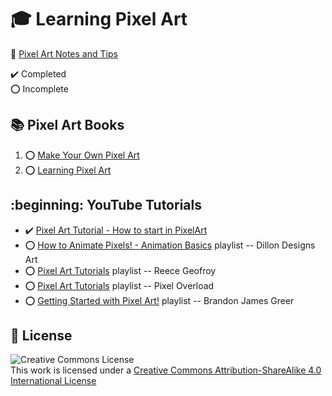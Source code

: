 # :mortar_board: Learning Pixel Art

:notebook: [Pixel Art Notes and Tips](pixel-art-notes.md)

:heavy_check_mark: Completed  
:o: Incomplete

## :books: Pixel Art Books

1. :o: [Make Your Own Pixel Art](make-your-own-pixel-art/)
2. :o: [Learning Pixel Art](learning-pixel-art/)

## :beginning: YouTube Tutorials

- :heavy_check_mark: [Pixel Art Tutorial - How to start in PixelArt](https://youtu.be/7IADMv1xirE)
- :o: [How to Animate Pixels! - Animation Basics](https://youtu.be/5cxBn_NZ-7E) playlist -- Dillon Designs Art
- :o: [Pixel Art Tutorials](https://www.youtube.com/playlist?list=PL1dn4_ZYjEy-9R37oG6rUNG-UZ23qfes0) playlist -- Reece Geofroy
- :o: [Pixel Art Tutorials](https://www.youtube.com/playlist?list=PLFLRQZXTN0Bib3eMsOVFeWsBKdevPz5xZ) playlist -- Pixel Overload
- :o: [Getting Started with Pixel Art!](https://www.youtube.com/playlist?list=PLxfQIomHccxvoTON6hXhfZyAUdFXd-z1P) playlist -- Brandon James Greer

## :page_with_curl: License

![Creative Commons License](https://i.creativecommons.org/l/by-sa/4.0/88x31.png)  
This work is licensed under a [Creative Commons Attribution-ShareAlike 4.0 International License](http://creativecommons.org/licenses/by-sa/4.0/)
